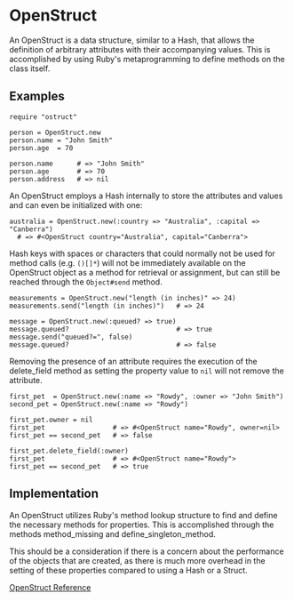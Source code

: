 # OpenStruct

An OpenStruct is a data structure, similar to a Hash, that allows the
definition of arbitrary attributes with their accompanying values. This is
accomplished by using Ruby's metaprogramming to define methods on the class
itself.

## Examples

    require "ostruct"

    person = OpenStruct.new
    person.name = "John Smith"
    person.age  = 70

    person.name      # => "John Smith"
    person.age       # => 70
    person.address   # => nil

An OpenStruct employs a Hash internally to store the attributes and values and
can even be initialized with one:

    australia = OpenStruct.new(:country => "Australia", :capital => "Canberra")
      # => #<OpenStruct country="Australia", capital="Canberra">

Hash keys with spaces or characters that could normally not be used for method
calls (e.g. `()[]*`) will not be immediately available on the OpenStruct
object as a method for retrieval or assignment, but can still be reached
through the `Object#send` method.

    measurements = OpenStruct.new("length (in inches)" => 24)
    measurements.send("length (in inches)")   # => 24

    message = OpenStruct.new(:queued? => true)
    message.queued?                           # => true
    message.send("queued?=", false)
    message.queued?                           # => false

Removing the presence of an attribute requires the execution of the
delete_field method as setting the property value to `nil` will not remove the
attribute.

    first_pet  = OpenStruct.new(:name => "Rowdy", :owner => "John Smith")
    second_pet = OpenStruct.new(:name => "Rowdy")

    first_pet.owner = nil
    first_pet                 # => #<OpenStruct name="Rowdy", owner=nil>
    first_pet == second_pet   # => false

    first_pet.delete_field(:owner)
    first_pet                 # => #<OpenStruct name="Rowdy">
    first_pet == second_pet   # => true

## Implementation

An OpenStruct utilizes Ruby's method lookup structure to find and define the
necessary methods for properties. This is accomplished through the methods
method_missing and define_singleton_method.

This should be a consideration if there is a concern about the performance of
the objects that are created, as there is much more overhead in the setting of
these properties compared to using a Hash or a Struct.

[OpenStruct Reference](https://ruby-doc.org/stdlib-2.5.0/libdoc/ostruct/rdoc/OpenStruct.html)